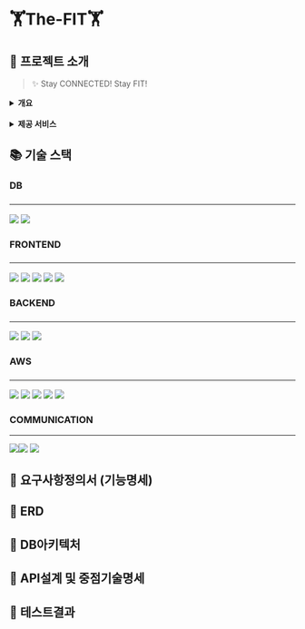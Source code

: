 # :weight_lifting:The-FIT:weight_lifting:

## :muscle: 프로젝트 소개
>  :sparkles: Stay CONNECTED! Stay FIT!

<details>
<summary>
<b>개요</b>
</summary>
The FIT은 트레이너와 트레이니(회원)가 상호작용하는 플랫폼을 제공하여, 
<br>트레이너가 트레이니를 운동 및 식단 관리 측면에서 밀착 관리를 할 수 있도록 돕는 웹 애플리케이션입니다. 
</details>
<br>
<details>
<summary>
<b> 제공 서비스</b>
</summary>

### :calendar: **_캘린더 (habit tracker)_**

:bow:트레이니는 각자 본인만의 캘린더를 통해서 본인의 운동 기록과 식단 기록을 확인할 수 있습니다.
<br>운동을 수행한 날과 식단을 등록한 날에는 각각 다른 색으로 표기가 됩니다.

:raising_hand:트레이너는 본인이 담당하고 있는 트레이니의 캘린더를 확인함으로써 기록을 트래킹할 수 있습니다. 

### :boxing_glove: **_운동 기록_**
:raising_hand:트레이너는 본인이 담당하고 있는 트레이니에게 운동을 할당할 수 있습니다. 
<br>후, 이에 관한 피드백을 등록할 수 있습니다.

:bow:트레이니는 트레이너가 할당한 운동을 수행함으로써 무게, 세트, 횟수 등 세세한 정보를 포함하여 운동을 기록할 수 있습니다. 
<br>후, 트레이너가 남긴 피드백을 확인할 수 있습니다.

### :green_salad: **_식단 기록_**
:bow:트레이니는 매일 식단을 사진과 상세 설명을 포함하여 등록할 수 있습니다. 

:raising_hand:트레이너는 본인이 담당하고 있는 트레이니의 식단 기록을 확인하고 
<br>후, 피드백을 남길 수 있습니다.

</details>

## 📚 기술 스택

<h3>DB<h3>

---
<img src="https://img.shields.io/badge/mariaDB-003545?style=for-the-badge&logo=mariaDB&logoColor=white">
<img src="https://img.shields.io/badge/Redis-DC382D?style=for-the-badge&logo=Redis&logoColor=white"> 

<h3>FRONTEND<h3>

---
<img src="https://img.shields.io/badge/html5-E34F26?style=for-the-badge&logo=html5&logoColor=white">
<img src="https://img.shields.io/badge/javascript-F7DF1E?style=for-the-badge&logo=javascript&logoColor=black">
<img src="https://img.shields.io/badge/css-1572B6?style=for-the-badge&logo=css3&logoColor=white">
<img src="https://img.shields.io/badge/vue.js-4FC08D?style=for-the-badge&logo=vue.js&logoColor=white">
<img src="https://img.shields.io/badge/tailwindcss-skyblue?style=for-the-badge&logo=tailwindcss&logoColor=white">

<h3>BACKEND<h3>

---
<img src="https://img.shields.io/badge/spring-6DB33F?style=for-the-badge&logo=spring&logoColor=white">
<img src="https://img.shields.io/badge/gradle-02303A?style=for-the-badge&logo=gradle&logoColor=white">
<img src="https://img.shields.io/badge/java-007396?style=for-the-badge&logo=java&logoColor=white">

<h3>AWS<h3>

---
<img src="https://img.shields.io/badge/amazonaws-navy?style=for-the-badge&logo=amazonaws&logoColor=white">
<img src="https://img.shields.io/badge/amazonec2-skyblue?style=for-the-badge&logo=amazonec2&logoColor=white">
<img src="https://img.shields.io/badge/amazonrds-02303A?style=for-the-badge&logo=amazonrds&logoColor=white">
<img src="https://img.shields.io/badge/amazons3-orange?style=for-the-badge&logo=amazons3&logoColor=white">
<img src="https://img.shields.io/badge/amazonaws-yellow?style=for-the-badge&logo=amazonaws&logoColor=white">

<h3>COMMUNICATION</h3>

---
<img src="https://img.shields.io/badge/git-F05032?style=for-the-badge&logo=git&logoColor=white"><img src="https://img.shields.io/badge/github-181717?style=for-the-badge&logo=github&logoColor=white">
<img src="https://img.shields.io/badge/slack-purple?style=for-the-badge&logo=slack&logoColor=white">

## :muscle: 요구사항정의서 (기능명세)


## :muscle: ERD

## :muscle: DB아키텍처

## :muscle: API설계 및 중점기술명세

## :muscle: 테스트결과
